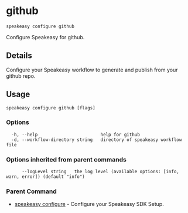 # github  
`speakeasy configure github`  


Configure Speakeasy for github.  

## Details

Configure your Speakeasy workflow to generate and publish from your github repo.

## Usage

```
speakeasy configure github [flags]
```

### Options

```
  -h, --help                        help for github
  -d, --workflow-directory string   directory of speakeasy workflow file
```

### Options inherited from parent commands

```
      --logLevel string   the log level (available options: [info, warn, error]) (default "info")
```

### Parent Command

* [speakeasy configure](README.md)	 - Configure your Speakeasy SDK Setup.
